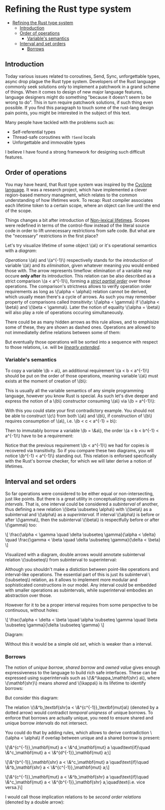 <link rel="stylesheet" type="text/css" href="http://tikzjax.com/v1/fonts.css">
<script src="https://tikzjax.com/v1/tikzjax.js"></script>

<script type="text/javascript">
  window.addEventListener("load", () => {
    const embeds = new Set(document.querySelectorAll("div.tikz-embed").values().map(el => { return { element: el, fixed: false }; }));
    const bg_re = /#fff/gi;
    const fg_re = /#000/gi;
    const scale = 1.5;
    let fix_interval;
    fix_interval = window.setInterval(() => {
      let fixed_count = 0;
      for (const embed of embeds) {
        if (embed.fixed) {
          fixed_count += 1;
          continue;
        }

        const flex_div = embed.element.children[0];
        const page_div = flex_div?.children[0];
        if (page_div != null) {
          if (page_div.classList[0] !== "page") {
            console.error("Page div not found for", page_div);
          } else {
            page_div.classList = [];
            const svg = page_div.children[0];
            const new_width = (scale * parseFloat(flex_div.style.width)) + "pt";
            const new_height = (scale * parseFloat(flex_div.style.height)) + "pt";

            svg.width.baseVal.valueAsString = new_width;
            svg.height.baseVal.valueAsString = new_height;
            flex_div.style.width = "100%";
            flex_div.style.height = new_height;
            flex_div.style.justifyContent = "center";
            // flex_div.style.alignItems = "center";
            page_div.style.width = new_width;

            page_div.innerHTML = page_div.innerHTML
              .replaceAll(bg_re, "var(--bg)")
              .replaceAll(fg_re, "var(--fg)")
              .replaceAll("cmmi10", "MathJax_Math");

            embed.fixed = true;
            fixed_count += 1;
          }
        }
      }
      if (fixed_count == embeds.size) {
        window.clearInterval(fix_interval);
      }
    }, 1000);
  });
</script>

<style>
  div.mdbook-graphviz-output {
    text-align: center;
  }
</style>

# Refining the Rust type system

<!--toc:start-->
- [Refining the Rust type system](#refining-the-rust-type-system)
  - [Introduction](#introduction)
  - [Order of operations](#order-of-operations)
    - [Variable's semantics](#variables-semantics)
  - [Interval and set orders](#interval-and-set-orders)
    - [Borrows](#borrows)
<!--toc:end-->

## Introduction

Today various issues related to coroutines, Send, Sync, unforgettable types, async drop plague the Rust type system.
Developers of the Rust language commonly seek solutions only to implement a patchwork in a grand scheme of things.
When it comes to design of new major language features, language designers might do something "because it doesn't seem to be wrong to do".
This in turn require patchwork solutions, if such thing even possible.
If you find this paragraph to touch some of the rust-lang design pain points, you might be interested in the subject of this text.

Many people have tackled with the problems such as:

- Self-referential types
- Thread-safe coroutines with `!Send` locals
- Unforgettable and immovable types

I believe I have found a strong framework for designing such difficult features.

## Order of operations

You may have heard, that Rust type system was inspired by the [Cyclone language].
It was a research project, which have implemented a clever region-based memory managment, which relates to the common understanding of how lifetimes work.
To recap: Rust compiler associates each lifetime token to a certain scope, where an object can live until the end of the scope.

Things changes a bit after introduction of [Non-lexical lifetimes].
Scopes were redefined in terms of the control-flow instead of the literal source code in order to lift unnecessary restrictions from safe code.
But what are the "necessary" restrictions in the first place?

Let's try visualize lifetime of some object \\(a\\) or it's operational semantics with a *diagram*:

<div class="tikz-embed">
<script type="text/tikz">
  \begin{tikzcd}
    a \arrow[r] & a^{-1}
  \end{tikzcd}
</script>
</div>

*Operations* \\(a\\) and \\(a^{-1}\\) respectivelly stands for the *introduction* of variable \\(a\\) and its *elimination*, given whatever meaning you would embed those with.
The arrow represents timeflow: elimination of a variable may occure **only after** its introduction.
This relation can be also described as a strict comparison \\(a < a^{-1}\\), forming a *[strict partial order]* over those operations.
The comparison's strictness allows to verify operation order requirements as long as \\(\alpha < \alpha\\) relation cannot be derived, which usually mean there's a cycle of arrows.
As such you may remember property of comparisons called *transitivity*: \\(\alpha < \gamma\\) if \\(\alpha < \beta\\) and \\(\beta < \gamma\\).
Later the notion of equality \\(\alpha = \beta\\) will also play a role of operations occuring simultaneously.

There could be as many hidden arrows as this rule allows, and to emphisize some of these, they are shown as dashed ones.
Operations are allowed to not immediatelly define relations between some of them:

<div class="tikz-embed">
<script type="text/tikz">
  \begin{tikzcd}
  \alpha \arrow[r] \arrow[d] & \beta \arrow[d] \\
  \gamma \arrow[r]           & \delta
  \end{tikzcd}
</script>
</div>

But eventually those operations will be sorted into a sequence with respect to those relations, i.e. will be *[linearly extended]*.

### Variable's semantics

To copy a variable \\(b = a\\), an additional requirement \\(a < b < a^{-1}\\) should be put on the order of those operations,
meaning variable \\(a\\) must exists at the moment of creation of \\(b\\):

<div class="tikz-embed">
<script type="text/tikz">
  \begin{tikzcd}
    a \arrow[d] \arrow[r]  & a^{-1} \\
    b \arrow[r] \arrow[ru] & b^{-1}
  \end{tikzcd}
</script>
</div>

This is usually all the variable semantics of any simple programming language, however you know Rust is special.
As such let's dive deeper and express the notion of a \\(b\\) constructor consuming \\(a\\) via \\(b = a^{-1}\\):

<div class="tikz-embed">
<script type="text/tikz">
  \begin{tikzcd}
    a \arrow[d, dashed] \arrow[r] & a^{-1} \arrow[d, dashed] \\
    b \arrow[r] \arrow[ru, equal] & b^{-1}
  \end{tikzcd}
</script>
</div>

With this you could state your first contradictory example.
You should not be able to construct \\(c\\) from both \\(a\\) and \\(b\\), if construction of \\(b\\) requires consumption of \\(a\\), i.e. \\(b < c < a^{-1} = b\\):

<div class="tikz-embed">
<script type="text/tikz">
  \begin{tikzcd}
    a \arrow[r] \arrow[rd] & a^{-1} \arrow[r, equal, color=red] & b \arrow[r] \arrow[ld, color=red] & b^{-1} \\
                           & c \arrow[u, color=red] \arrow[rru] \arrow[r]     & c^{-1}                 &
  \end{tikzcd}
</script>
</div>

Then to immutably borrow a variable \\(b = \\&a\\), the order \\(a < b < b^{-1} < a^{-1}\\) have to be a requirement:

<div class="tikz-embed">
<script type="text/tikz">
  \begin{tikzcd}
    a \arrow[d] \arrow[r]          & a^{-1} \\
    b \arrow[r] \arrow[ru, dashed] & b^{-1} \arrow[u]
  \end{tikzcd}
</script>
</div>

Notice that the previous requirement \\(b < a^{-1}\\) we had for copies is recovered via transitivity.
So if you compare these two diagrams, you will notice \\(b^{-1} < a^{-1}\\) standing out.
This relation is enforsed specifically with the Rust's borrow checker, for which we will later derive a notion of lifetimes.

## Interval and set orders

So far operations were considered to be either equal or non-intersecting, just like points.
But there is a great utility in conceptualizing operations as *intervals*.
That is, one interval could be considered a *subinterval* of another, thus defining a new relation \\(\beta \subseteq \alpha\\) with \\(\beta\\) as a subinterval and \\(\alpha\\) as a *superinterval*.
If interval \\(\alpha\\) is before or after \\(\gamma\\), then the subinterval \\(\beta\\) is respectfully before or after \\(\gamma\\) too:

\\[
\frac{\alpha < \gamma \quad \delta \subseteq \gamma}{\alpha < \delta}
\quad
\frac{\gamma < \beta \quad \delta \subseteq \gamma}{\delta < \beta}
\\]

Visualized with a diagram, double arrows would annotate subinterval relation \\(\subseteq\\) from subinterval to superinterval:

<div class="tikz-embed">
<script type="text/tikz">
  \begin{tikzcd}
    \alpha \arrow[r] \arrow[rd, dashed] & \gamma \arrow[r]                                & \beta \\
                                        & \delta \arrow[u, Rightarrow] \arrow[ru, dashed] &
  \end{tikzcd}
</script>
</div>

Although you shouldn't make a distiction between point-like operations and interval-like operations.
The essential part of this is just its subinterval \\(\subseteq\\) relation, as it allows to implement more modular and sophisticated constructions in our model.
Any interval could be embedded with smaller operations as subintervals, while superinterval embodies an abstraction over those.

However for it to be a proper interval requires from some perspective to be continuous, without holes:

\\[
\frac{\alpha < \delta < \beta \quad \alpha \subseteq \gamma \quad \beta \subseteq \gamma}{\delta \subseteq \gamma}
\\]

Diagram:

<div class="tikz-embed">
<script type="text/tikz">
  \begin{tikzcd}
                                            & \gamma                                 &                              \\
    \alpha \arrow[ru, Rightarrow] \arrow[r] & \delta \arrow[u, Rightarrow, dashed] \arrow[r] & \beta \arrow[lu, Rightarrow]
  \end{tikzcd}
</script>
</div>

Without this it would be a simple old *set*, which is weaker than a interval.

### Borrows

The notion of *unique borrow*, *shared borrow* and *owned value* gives enough expressiveness to the language to build rich safe interfaces.
These can be expressed using superintervals such as \\(\\&^\kappa_\mathbf{shr} a\\), where \\(\mathbf{shr}\\) means *shared* and \\(\kappa\\) is its lifetime to identify borrows:

<div class="tikz-embed">
<script type="text/tikz">
\begin{tikzcd}
a \arrow[r] \arrow[d, dashed]       & \&^\kappa_\mathbf{shr} a \arrow[r] & a^{-1}                                          \\
b \arrow[ru, Rightarrow] \arrow[rr] &                                    & b^{-1} \arrow[lu, Rightarrow] \arrow[u, dashed]
\end{tikzcd}
</script>
</div>

But consider this diagram:

<div class="tikz-embed">
<script type="text/tikz">
\begin{tikzcd}
                        & \&^c_\mathbf{mut}a \arrow[rrdd] \arrow[rr]         &  & \&^{c^{-1}}_\mathbf{mut}a \arrow[rd] &        \\
a \arrow[ru] \arrow[rd] &                                                    &  &                                      & a^{-1} \\
                        & \&^b_\mathbf{shr}a \arrow[rruu, dotted] \arrow[rr] &  & \&^{b^{-1}}_\mathbf{shr}a \arrow[ru] &
\end{tikzcd}
</script>
</div>

The relation \\(\\&^b\_\textbf{shr}a < \\&^{c^{-1}}\_\textbf{mut}a\\) (denoted by a dotted arrow) would contradict *temporal uniqness* of unique borrows.
To enforce that borrows are actually unique, you need to ensure shared and unique borrow *intervals* do not intersect.


You could do that by adding rules, which allows to derive contradiction \\(\alpha < \alpha\\) if overlap between unique and a shared borrow is present:

\\[\\&^{c^{-1}}\_\mathbf{mut} a < \\&^d_\mathbf{mut} a \quad\text{if}\quad \\&^c\_\mathbf{mut} a < \\&^{d^{-1}}_\mathbf{mut} a;\\]

\\[\\&^{b^{-1}}\_\mathbf{shr} a < \\&^c_\mathbf{mut} a \quad\text{if}\quad \\&^b\_\mathbf{shr} a < \\&^{c^{-1}}_\mathbf{mut} a;\\]

\\[\\&^{c^{-1}}\_\mathbf{mut} a < \\&^b\_\mathbf{shr} a \quad\text{if}\quad \\&^c_\mathbf{mut} a < \\&^{b^{-1}}\_\mathbf{shr} a,\quad\text{i.e. vice versa.}\\]

I would call those implication relations to be *second order relations* (denoted by a double arrow):

<div class="tikz-embed">
<script type="text/tikz">
\begin{tikzcd}[row sep=small, column sep=small]
                          & \&^c_\mathbf{mut}a \arrow[rrrrdddd] \arrow[rrrr] &                                      &  &    & \&^{c^{-1}}_\mathbf{mut}a \arrow[lllldddd, dashed] \arrow[rdd] &        \\
                          &                                                  & {} \arrow[rr, Rightarrow, bend left] &  & {} &                                                                &        \\
a \arrow[ruu] \arrow[rdd] &                                                  &                                      &  &    &                                                                & a^{-1} \\
                          &                                                  &                                      &  &    &                                                                &        \\
                          & \&^b_\mathbf{shr}a \arrow[rrrr]                  &                                      &  &    & \&^{b^{-1}}_\mathbf{shr}a \arrow[ruu]                          &
\end{tikzcd}
</script>
</div>

<div class="tikz-embed">
<script type="text/tikz">
\begin{tikzcd}[column sep=small]
a \arrow[r] & \&_\mathbf{shr}^b a \arrow[r] \arrow[rrdd] & \&_\mathbf{shr}^{b^{-1}} a \arrow[r, color=red] & \&_\mathbf{mut}^c a \arrow[r, color=red]                        & \&_\mathbf{mut}^{c^{-1}} a \arrow[r, color=red] & \&_\mathbf{shr}^d a \arrow[r] \arrow[lldd, color=red] & \&_\mathbf{shr}^{d^{-1}} a \arrow[r] & a^{-1} \\
            &                             &                 &                                       &                 &                             &                 &    \\
            &                             &                 & e \arrow[luu, color=red] \arrow[r] \arrow[rrruu] & e^{-1}          &                             &                 &
\end{tikzcd}
</script>
</div>

[Cyclone language]: https://cyclone.thelanguage.org/
[Non-lexical lifetimes]: https://smallcultfollowing.com/babysteps/blog/2016/04/27/non-lexical-lifetimes-introduction/
[strict partial order]: https://en.wikipedia.org/wiki/Partially_ordered_set
[linearly extended]: https://en.wikipedia.org/wiki/Linear_extension
